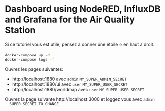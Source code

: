 # Dashboard using NodeRED, InfluxDB and Grafana for the Air Quality Station

Si ce tutoriel vous est utile, pensez à donner une étoile :star: en haut à droit.


```bash
docker-compose up -d
docker-compose logs -f

```


Ouvrez les pages suivantes:
* http://localhost:1880 avec `admin` `MY_SUPER_ADMIN_SECRET`
* http://localhost:1880/ui avec `user` `MY_SUPER_USER_SECRET`
* http://localhost:1880/worldmap avec `user` `MY_SUPER_USER_SECRET`

Ouvrez la page suivante http://localhost:3000 et loggez vous avec `admin` `__SUPER_SECRET_TO_CHANGE__`
